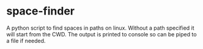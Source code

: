 # space-finder

A python script to find spaces in paths on linux.
Without a path specified it will start from the CWD.
The output is printed to console so can be piped to a file if needed.


